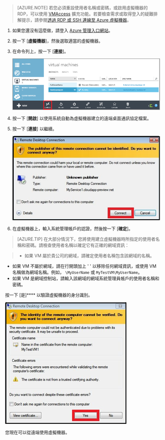 ﻿<properties services="virtual-machines" title="How to Log on to a Virtual Machine Running Windows Server" authors="KBDAzure" solutions="" manager="timlt" editor="tysonn" />

>[AZURE.NOTE] 若您必須重設使用者名稱或密碼，或啟用虛擬機器的 RDP，可以使用 [VMAccess](http://go.microsoft.com/fwlink/p/?LinkId=396856) 擴充功能。若要檢查需求或取得登入的疑難排解提示，請參閱[透過 RDP 或 SSH 連線至 Azure 虛擬機器](http://go.microsoft.com/fwlink/p/?LinkId=398294)。

1. 如果您還沒有這麼做，請登入 [Azure 管理入口網站](http://manage.windowsazure.com)。

2. 按一下 [**虛擬機器**]，然後選取適當的虛擬機器。

3. 在命令列上，按一下 [**連接**]。

	![Log on to the virtual machine](./media/virtual-machines-log-on-win-server/connectwindows.png)

4. 按一下 [**開啟**] 以使用系統自動為虛擬機器建立的遠端桌面通訊協定檔案。
	
5. 按一下 [**連接**] 以繼續。

	![Continue with connecting](./media/virtual-machines-log-on-win-server/connectpublisher.png)

6. 在虛擬機器上，輸入系統管理帳戶的認證，然後按一下 [**確定**]。 

 >[AZURE.TIP] 在大部分情況下，您將使用建立虛擬機器時所指定的使用者名稱和密碼。請檢查使用者名稱以確定它有正確的網域資訊：

>- 如果 VM 屬於貴公司的網域，請確定使用者名稱包含該網域的名稱。
- 如果 VM 不屬於網域，請在行開頭加上 ' \' 以移除任何網域資訊，或使用 VM 名稱做為網域名稱。例如， `\MyUserName` 或 `MyTestVM\MyUserName`。 
- 如果 VM 是網域控制站，請輸入該網域的網域系統管理員帳戶的使用者名稱和密碼。

按一下 [是]**** 以驗證虛擬機器的身分識別。

![Verify the identity of the machine](./media/virtual-machines-log-on-win-server/connectverify.png)

您現在可以從遠端使用虛擬機器。


<!--HONumber=45--> 
